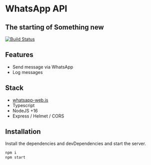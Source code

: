 # WhatsApp API
## The starting of Something new

[![Build Status](https://travis-ci.org/joemccann/dillinger.svg?branch=master)](https://travis-ci.org/joemccann/dillinger)

## Features

- Send message via WhatsApp
- Log messages

## Stack

- [whatsapp-web.js](https://docs.wwebjs.dev/)
- Typescript
- NodeJS +16
- Express / Helmet / CORS

## Installation

Install the dependencies and devDependencies and start the server.

```sh
npm i
npm start
```
